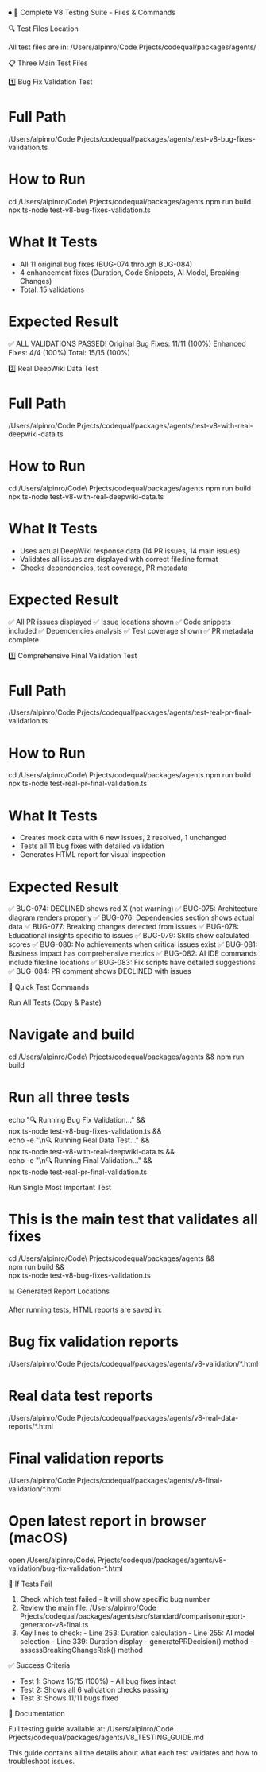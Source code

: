 ⏺ 📁 Complete V8 Testing Suite - Files & Commands

  🔍 Test Files Location

  All test files are in: /Users/alpinro/Code Prjects/codequal/packages/agents/

  📋 Three Main Test Files

  1️⃣ Bug Fix Validation Test

  # Full Path
  /Users/alpinro/Code Prjects/codequal/packages/agents/test-v8-bug-fixes-validation.ts

  # How to Run
  cd /Users/alpinro/Code\ Prjects/codequal/packages/agents
  npm run build
  npx ts-node test-v8-bug-fixes-validation.ts

  # What It Tests
  - All 11 original bug fixes (BUG-074 through BUG-084)
  - 4 enhancement fixes (Duration, Code Snippets, AI Model, Breaking Changes)
  - Total: 15 validations

  # Expected Result
  ✅ ALL VALIDATIONS PASSED!
  Original Bug Fixes: 11/11 (100%)
  Enhanced Fixes: 4/4 (100%)
  Total: 15/15 (100%)

  2️⃣ Real DeepWiki Data Test

  # Full Path
  /Users/alpinro/Code Prjects/codequal/packages/agents/test-v8-with-real-deepwiki-data.ts

  # How to Run
  cd /Users/alpinro/Code\ Prjects/codequal/packages/agents
  npm run build
  npx ts-node test-v8-with-real-deepwiki-data.ts

  # What It Tests
  - Uses actual DeepWiki response data (14 PR issues, 14 main issues)
  - Validates all issues are displayed with correct file:line format
  - Checks dependencies, test coverage, PR metadata

  # Expected Result
  ✅ All PR issues displayed
  ✅ Issue locations shown
  ✅ Code snippets included
  ✅ Dependencies analysis
  ✅ Test coverage shown
  ✅ PR metadata complete

  3️⃣ Comprehensive Final Validation Test

  # Full Path
  /Users/alpinro/Code Prjects/codequal/packages/agents/test-real-pr-final-validation.ts

  # How to Run
  cd /Users/alpinro/Code\ Prjects/codequal/packages/agents
  npm run build
  npx ts-node test-real-pr-final-validation.ts

  # What It Tests
  - Creates mock data with 6 new issues, 2 resolved, 1 unchanged
  - Tests all 11 bug fixes with detailed validation
  - Generates HTML report for visual inspection

  # Expected Result
  ✅ BUG-074: DECLINED shows red X (not warning)
  ✅ BUG-075: Architecture diagram renders properly
  ✅ BUG-076: Dependencies section shows actual data
  ✅ BUG-077: Breaking changes detected from issues
  ✅ BUG-078: Educational insights specific to issues
  ✅ BUG-079: Skills show calculated scores
  ✅ BUG-080: No achievements when critical issues exist
  ✅ BUG-081: Business impact has comprehensive metrics
  ✅ BUG-082: AI IDE commands include file:line locations
  ✅ BUG-083: Fix scripts have detailed suggestions
  ✅ BUG-084: PR comment shows DECLINED with issues

  🚀 Quick Test Commands

  Run All Tests (Copy & Paste)

  # Navigate and build
  cd /Users/alpinro/Code\ Prjects/codequal/packages/agents && npm run build

  # Run all three tests
  echo "🔍 Running Bug Fix Validation..." && \
  npx ts-node test-v8-bug-fixes-validation.ts && \
  echo -e "\n🔍 Running Real Data Test..." && \
  npx ts-node test-v8-with-real-deepwiki-data.ts && \
  echo -e "\n🔍 Running Final Validation..." && \
  npx ts-node test-real-pr-final-validation.ts

  Run Single Most Important Test

  # This is the main test that validates all fixes
  cd /Users/alpinro/Code\ Prjects/codequal/packages/agents && \
  npm run build && \
  npx ts-node test-v8-bug-fixes-validation.ts

  📊 Generated Report Locations

  After running tests, HTML reports are saved in:

  # Bug fix validation reports
  /Users/alpinro/Code Prjects/codequal/packages/agents/v8-validation/*.html

  # Real data test reports  
  /Users/alpinro/Code Prjects/codequal/packages/agents/v8-real-data-reports/*.html

  # Final validation reports
  /Users/alpinro/Code Prjects/codequal/packages/agents/v8-final-validation/*.html

  # Open latest report in browser (macOS)
  open /Users/alpinro/Code\ Prjects/codequal/packages/agents/v8-validation/bug-fix-validation-*.html

  🔧 If Tests Fail

  1. Check which test failed - It will show specific bug number
  2. Review the main file:
  /Users/alpinro/Code Prjects/codequal/packages/agents/src/standard/comparison/report-generator-v8-final.ts
  3. Key lines to check:
    - Line 253: Duration calculation
    - Line 255: AI model selection
    - Line 339: Duration display
    - generatePRDecision() method
    - assessBreakingChangeRisk() method

  ✅ Success Criteria

  - Test 1: Shows 15/15 (100%) - All bug fixes intact
  - Test 2: Shows all 6 validation checks passing
  - Test 3: Shows 11/11 bugs fixed

  📝 Documentation

  Full testing guide available at:
  /Users/alpinro/Code Prjects/codequal/packages/agents/V8_TESTING_GUIDE.md

  This guide contains all the details about what each test validates and how to troubleshoot issues.
